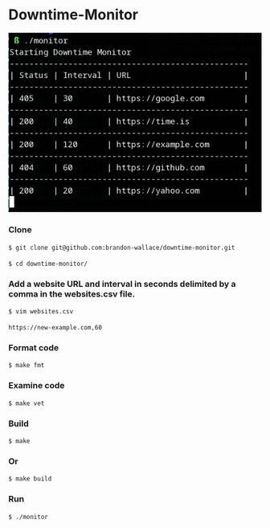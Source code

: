 # Downtime-Monitor

![screenshot_1](screenshot1.png)

### Clone

```
$ git clone git@github.com:brandon-wallace/downtime-monitor.git

$ cd downtime-monitor/
```

### Add a website URL and interval in seconds delimited by a comma in the websites.csv file.
```
$ vim websites.csv

https://new-example.com,60
```

### Format code

```
$ make fmt
```

### Examine code

```
$ make vet
```

### Build
```
$ make
```
### Or

```
$ make build
```

### Run

```
$ ./monitor
```
